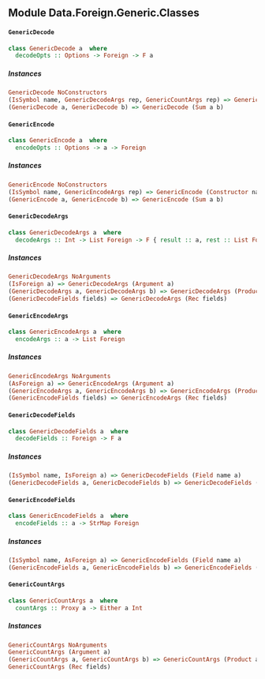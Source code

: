 ## Module Data.Foreign.Generic.Classes

#### `GenericDecode`

``` purescript
class GenericDecode a  where
  decodeOpts :: Options -> Foreign -> F a
```

##### Instances
``` purescript
GenericDecode NoConstructors
(IsSymbol name, GenericDecodeArgs rep, GenericCountArgs rep) => GenericDecode (Constructor name rep)
(GenericDecode a, GenericDecode b) => GenericDecode (Sum a b)
```

#### `GenericEncode`

``` purescript
class GenericEncode a  where
  encodeOpts :: Options -> a -> Foreign
```

##### Instances
``` purescript
GenericEncode NoConstructors
(IsSymbol name, GenericEncodeArgs rep) => GenericEncode (Constructor name rep)
(GenericEncode a, GenericEncode b) => GenericEncode (Sum a b)
```

#### `GenericDecodeArgs`

``` purescript
class GenericDecodeArgs a  where
  decodeArgs :: Int -> List Foreign -> F { result :: a, rest :: List Foreign, next :: Int }
```

##### Instances
``` purescript
GenericDecodeArgs NoArguments
(IsForeign a) => GenericDecodeArgs (Argument a)
(GenericDecodeArgs a, GenericDecodeArgs b) => GenericDecodeArgs (Product a b)
(GenericDecodeFields fields) => GenericDecodeArgs (Rec fields)
```

#### `GenericEncodeArgs`

``` purescript
class GenericEncodeArgs a  where
  encodeArgs :: a -> List Foreign
```

##### Instances
``` purescript
GenericEncodeArgs NoArguments
(AsForeign a) => GenericEncodeArgs (Argument a)
(GenericEncodeArgs a, GenericEncodeArgs b) => GenericEncodeArgs (Product a b)
(GenericEncodeFields fields) => GenericEncodeArgs (Rec fields)
```

#### `GenericDecodeFields`

``` purescript
class GenericDecodeFields a  where
  decodeFields :: Foreign -> F a
```

##### Instances
``` purescript
(IsSymbol name, IsForeign a) => GenericDecodeFields (Field name a)
(GenericDecodeFields a, GenericDecodeFields b) => GenericDecodeFields (Product a b)
```

#### `GenericEncodeFields`

``` purescript
class GenericEncodeFields a  where
  encodeFields :: a -> StrMap Foreign
```

##### Instances
``` purescript
(IsSymbol name, AsForeign a) => GenericEncodeFields (Field name a)
(GenericEncodeFields a, GenericEncodeFields b) => GenericEncodeFields (Product a b)
```

#### `GenericCountArgs`

``` purescript
class GenericCountArgs a  where
  countArgs :: Proxy a -> Either a Int
```

##### Instances
``` purescript
GenericCountArgs NoArguments
GenericCountArgs (Argument a)
(GenericCountArgs a, GenericCountArgs b) => GenericCountArgs (Product a b)
GenericCountArgs (Rec fields)
```


